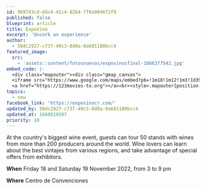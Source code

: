 ```yaml
---
id: 969743cd-ddc4-41c4-8264-7f0a9046f2f9
published: false
blueprint: article
title: ExpoVino
excerpt: 'Uncork an experience'
author:
  - 58dc2927-c737-49c3-8d0a-0a681180bcc4
featured_image:
  src:
    - 'assets::content/fotosnuevas/expovinosfinal-1666377542.jpg'
embed_code: |-
  <div class="mapouter"><div class="gmap_canvas">
  <iframe src="https://www.google.com/maps/embed?pb=!1m18!1m12!1m3!1d3929.4877181654188!2d-84.1531561846683!3d9.97651077617432!2m3!1f0!2f0!3f0!3m2!1i1024!2i768!4f13.1!3m3!1m2!1s0x8fa0fba8dd8f0dd1%3A0xbc179f80296a308!2sCentro%20de%20Convenciones%20de%20Costa%20Rica!5e0!3m2!1ses!2scr!4v1666196997293!5m2!1ses!2scr" width="1400" height="300" style="border:0;" allowfullscreen="" loading="lazy" referrerpolicy="no-referrer-when-downgrade"></iframe>
  <a href="https://123movies-to.org"></a><br><style>.mapouter{position:relative;text-align:right;height:500px;width:1200px;}</style><style>.gmap_canvas {overflow:hidden;background:none!important;height:500px;width:1200px;}</style></div></div>
topics:
  - now
facebook_link: 'https://expovinocr.com/'
updated_by: 58dc2927-c737-49c3-8d0a-0a681180bcc4
updated_at: 1668829397
priority: 10
---
```

At the country's biggest wine event, guests can tour 50 stands with wines from more than 200 producers around the world.
Wine lovers can learn about the best vintajes from various regions, and take advantage of special offers from exhibitors.

**When** Friday 18 and Saturday 19 November 2022, from 3 to 9 pm

**Where** Centro de Convenciones